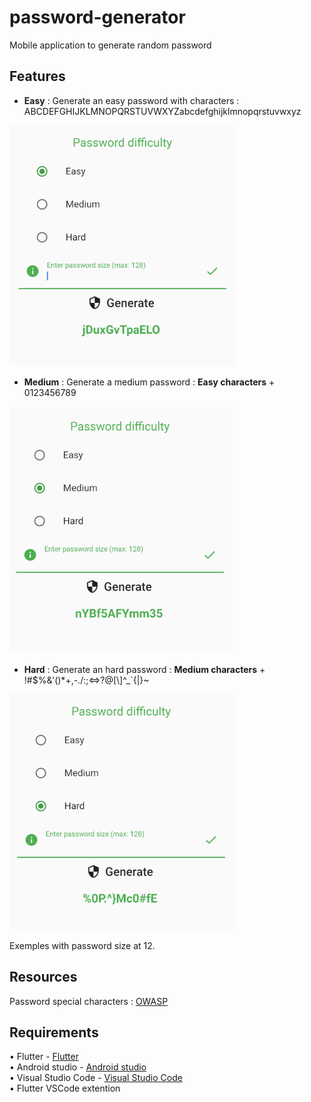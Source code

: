 # password-generator

Mobile application to generate random password

## Features  

* **Easy** : Generate an easy password with characters : ABCDEFGHIJKLMNOPQRSTUVWXYZabcdefghijklmnopqrstuvwxyz 

![Alt text](assets/easy.PNG?raw=true "Easy")  

* **Medium** : Generate a medium password : **Easy characters** + 0123456789  

![Alt text](assets/medium.PNG?raw=true "Medium")  

* **Hard** : Generate an hard password : **Medium characters** + !#\$%&'()*+,-./:;<=>?@[\\]^_`{|}~  

![Alt text](assets/hard.PNG?raw=true "Hard")  

Exemples with password size at 12.  

## Resources

Password special characters : [OWASP](https://owasp.org/www-community/password-special-characters)

## Requirements

• Flutter - [Flutter](https://flutter.dev/)  
• Android studio - [Android studio](https://developer.android.com/studio)  
• Visual Studio Code - [Visual Studio Code](https://code.visualstudio.com/)  
• Flutter VSCode extention
